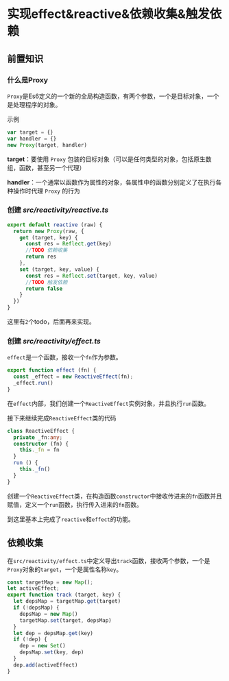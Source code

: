 # 实现effect&reactive&依赖收集&触发依赖

## 前置知识

### 什么是Proxy

`Proxy`是Es6定义的一个新的全局构造函数，有两个参数，一个是目标对象，一个是处理程序的对象。

示例

``` javascript
var target = {}
var handler = {}
new Proxy(target, handler)
```

**target**：要使用 `Proxy` 包装的目标对象（可以是任何类型的对象，包括原生数组，函数，甚至另一个代理）

**handler**：一个通常以函数作为属性的对象，各属性中的函数分别定义了在执行各种操作时代理 `Proxy` 的行为


### 创建 *src/reactivity/reactive.ts*

``` typescript
export default reactive (raw) {
  return new Proxy(raw, {
    get (target, key) {
      const res = Reflect.get(key)
      //TODO 依赖收集
      return res
    },
    set (target, key, value) {
      const res = Reflect.set(target, key, value)
      //TODO 触发依赖
      return false
    }
  })
}
```

这里有`2`个todo，后面再来实现。

### 创建 *src/reactivity/effect.ts*

`effect`是一个函数，接收一个`fn`作为参数。

``` typescript
export function effect (fn) {
  const _effect = new ReactiveEffect(fn);
  _effect.run()
}
```

在`effect`内部，我们创建一个`ReactiveEffect`实例对象，并且执行`run`函数。

接下来继续完成`ReactiveEffect`类的代码

``` typescript
class ReactiveEffect {
  private _fn:any;
  constructor (fn) {
    this._fn = fn
  }
  run () {
    this._fn()
  }
}
```

创建一个`ReactiveEffect`类，在构造函数`constructor`中接收传进来的`fn`函数并且赋值，定义一个`run`函数，执行传入进来的`fn`函数。

到这里基本上完成了`reactive`和`effect`的功能。

## 依赖收集

在`src/reactivity/effect.ts`中定义导出`track`函数，接收两个参数，一个是`Proxy`对象的`target`，一个是属性名称`key`。

``` typescript
const targetMap = new Map();
let activeEffect;
export function track (target, key) {
  let depsMap = targetMap.get(target)
  if (!depsMap) {
    depsMap = new Map()
    targetMap.set(target, depsMap)
  }
  let dep = depsMap.get(key)
  if (!dep) {
    dep = new Set()
    depsMap.set(key, dep)
  }
  dep.add(activeEffect)
}
```